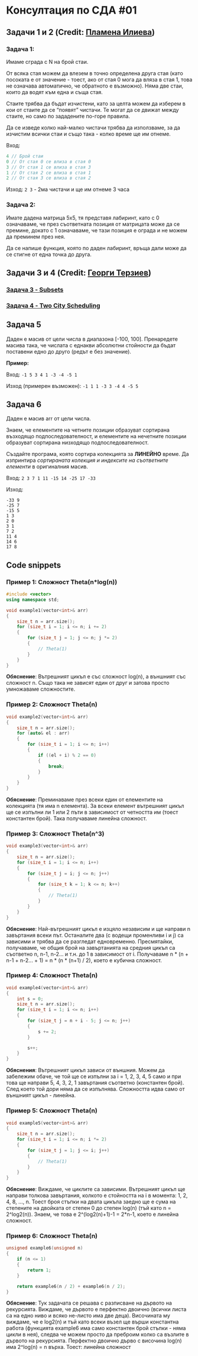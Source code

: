 # Консултация по СДА #01
## Задачи 1 и 2 (Credit: [Пламена Илиева](https://github.com/plamena-ilieva/))
### Задача 1:
Имаме сграда с N на брой стаи. 

От всяка стая можем да влезем в точно определена друга стая (като посоката е от значение - тоест, ако от стая 0 мога да вляза в стая 1, това не означава автоматично, че обратното е възможно). Няма две стаи, които да водят към една и съща стая. 

Стаите трябва да бъдат изчистени, като за целта можем да изберем в кои от стаите да се “появят” чистачи. Те могат да се движат между стаите, но само по зададените по-горе правила. 

Да се изведе колко най-малко чистачи трябва да използваме, за да изчистим всички стаи и също така - колко време ще им отнеме.

Вход:
```c++
4 // Брой стаи
0 // От стая 0 се влиза в стая 0 
3 // От стая 1 се влиза в стая 3
1 // От стая 2 се влиза в стая 1
2 // От стая 3 се влиза в стая 2
```

Изход:
`2 3` - 2ма чистачи и ще им отнеме 3 часа

### Задача 2:
Имате дадена матрица 5x5, тя представя лабиринт, като с 0 означаваме, че през съответната позиция от матрицата може да се премине, докато с 1 означаваме, че тази позиция е ограда и не можем да преминем през нея. 

Да се напише функция, която по даден лабиринт, връща дали може да се стигне от една точка до друга.


## Задачи 3 и 4 (Credit: [Георги Терзиев](https://github.com/georgiterziev02))
### [Задача 3 - Subsets](https://leetcode.com/problems/subsets/description/)

### [Задача 4 - Two City Scheduling](https://leetcode.com/problems/two-city-scheduling/description/)

## Задача 5
Даден е масив от цели числа в диапазона [-100, 100]. Пренаредете масива така, че числата с еднакви абсолютни стойности да бъдат поставени едно до друго (редът е без значение).

**Пример:**

Вход: `-1 5 3 4 1 -3 -4 -5 1`

Изход (примерен възможен): `-1 1 1 -3 3 -4 4 -5 5`

## Задача 6
Даден е масив arr от цели числа.

Знаем, че елементите на четните позиции образуват сортирана възходящо подпоследователност, и елементите на нечетните позиции образуват сортирана низходящо подпоследователност. 

Създайте програма, която сортира колекцията за **ЛИНЕЙНО** време. Да изпринтира _сортираната колекция и индексите на съответните елементи_ в оригиналния масив.

Вход: `2 3 7 1 11 -15 14 -25 17 -33`

Изход: 
```
-33 9
-25 7
-15 5
1 3
2 0
3 1
7 2
11 4
14 6
17 8
```

## Code snippets

### Пример 1: Сложност Theta(n*log(n))
```c++
#include <vector>
using namespace std;

void example1(vector<int>& arr)
{
	size_t n = arr.size();
	for (size_t i = 1; i <= n; i += 2)
	{
		for (size_t j = 1; j <= n; j *= 2)
		{
			// Theta(1)
		}
	}
}
```
**Обяснение**: Вътрешният цикъл е със сложност log(n), а външният със сложност n. Също така не зависят един от друг и затова просто умножаваме сложностите.

### Пример 2: Сложност Theta(n)
```c++
void example2(vector<int>& arr)
{
	size_t n = arr.size();
	for (auto& el : arr)
	{
		for (size_t i = 1; i <= n; i++)
		{
			if ((el + i) % 2 == 0)
			{
				break;
			}
		}
	}
}
```
**Обяснение**: Преминаваме през всеки един от елементите на колекцията (тя има n елемента). За всеки елемент вътрешният цикъл ще се изпълни ли 1 или 2 пъти в зависимост от четността им (тоест константен брой). Така получаваме линейна сложност.

### Пример 3: Сложност Theta(n^3)
```c++
void example3(vector<int>& arr)
{
	size_t n = arr.size();
	for (size_t i = 1; i <= n; i++)
	{
		for (size_t j = i; j <= n; j++)
		{
			for (size_t k = 1; k <= n; k++)
			{
				// Theta(1)
			}
		}
	}
}
```
**Обяснение**: Най-вътрешният цикъл е изцяло независим и ще направи n завъртания всеки път. Останалите два (с водещи променливи i и j) са зависими и трябва да се разгледат едновременно. Пресмятайки, получаваме, че общия брой на завъртанията на средния цикъл са съответно n, n-1, n-2... и т.н. до 1 в зависимост от i. Получаваме n * (n + n-1 + n-2... + 1) = n * (n * (n+1) / 2), което е кубична сложност.

### Пример 4: Сложност Theta(n)
```c++
void example4(vector<int>& arr)
{
	int s = 0;
	size_t n = arr.size();
	for (size_t i = 1; i <= n; i++)
	{
		for (size_t j = n + i - 5; j <= n; j++)
		{
			s += 2;
		}

		s++;
	}
}
```
**Обяснения**: Вътрешният цикъл зависи от външния. Можем да забележим обаче, че той ще се изпълни за i = 1, 2, 3, 4, 5 само и при това ще направи 5, 4, 3, 2, 1 завъртания съответно (константен брой). След което той дори няма да се изпълнява. Сложността идва само от външният цикъл - линейна.

### Пример 5: Сложност Theta(n)
```c++
void example5(vector<int>& arr)
{
	size_t n = arr.size();
	for (size_t i = 1; i <= n; i *= 2)
	{
		for (size_t j = 1; j <= i; j++)
		{
			// Theta(1)
		}
	}
}
```
**Обяснение**: Виждаме, че циклите са зависими. Вътрешният цикъл ще направи толкова завъртания, колкото е стойността на i в момента: 1, 2, 4, 8, ..., n. Тоест броя стъпки на двата цикъла заедно ще е сума на степените на двойката от степен 0 до степен log(n) (тъй като n = 2^log2(n)). Знаем, че това е 2^(log2(n)+1)-1 = 2*n-1, което е линейна сложност. 

### Пример 6: Сложност Theta(n)
```c++
unsigned example6(unsigned n)
{
	if (n <= 1)
	{
		return 1;
	}

	return example6(n / 2) + example6(n / 2);
}
```
**Обяснение**: Тук задачата се решава с разписване на дървото на рекурсията. Виждаме, че дървото е перфектно двоично (всички листа са на едно ниво и всяко не-листо има две деца). Височината му виждаме, че е log2(n) и тъй като всеки възел ще върши константна работа (функцията example6 има само константен брой стъпки - няма цикли в нея), следва че можем просто да преброим колко са възлите в дървото на рекурсията. Перфектно двоично дърво с височина log(n) има 2^log(n) = n върха. Тоест: линейна сложност 
